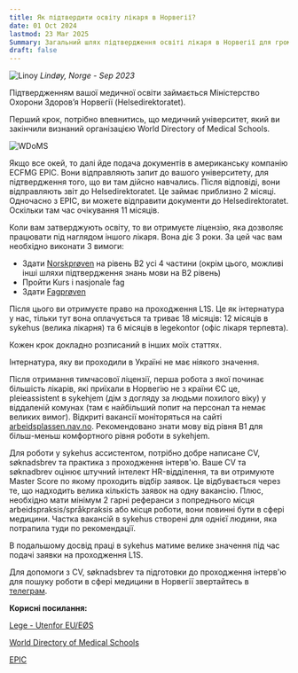 ```yaml
---
title: Як підтвердити освіту лікаря в Норвегії?
date: 01 Oct 2024
lastmod: 23 Mar 2025
Summary: Загальний шлях підтвердження освіті лікаря в Норвегії для громадян України
draft: false
---
```


![Linoy](/img/doctor-in-norway/lindoy.webp)
*Lindøy, Norge - Sep 2023*

Підтвердженням вашої медичної освіти займається Міністерство Охорони Здоровʼя Норвегії (Helsedirektoratet).

Перший крок, потрібно впевнитись, що медичний університет, який ви закінчили визнаний організацією World Directory of Medical Schools.

![WDoMS](/img/doctor-in-norway/WDoMS.png)

Якщо все окей, то далі йде подача документів в американську компанію ECFMG EPIC. Вони відправляють запит до вашого університету, для підтвердження того, що ви там дійсно навчались. Після відповіді, вони відправляють звіт до Helsedirektoratet. Це займає приблизно 2 місяці.
Одночасно з EPIC, ви можете відправити документи до Helsedirektoratet. Оскільки там час очікування 11 місяців.

Коли вам затверджують освіту, то ви отримуєте ліцензію, яка дозволяє працювати під наглядом іншого лікаря. Вона діє 3 роки. За цей час вам необхідно виконати 3 вимоги:

* Здати [Norskprøven](/articles/norskproven) на рівень B2 усі 4 частини (окрім цього, можливі інші шляхи підтвердження знань мови на B2 рівень)
* Пройти Kurs i nasjonale fag
* Здати [Fagprøven](/articles/fagproven)

Після цього ви отримуєте право на проходження L1S. Це як інтернатура у нас, тільки тут вона оплачується та триває 18 місяців: 12 місяців в sykehus (велика лікарня) та 6 місяців в legekontor (офіс лікаря терпевта).

Кожен крок докладно розписаний в інших моїх статтях.

Інтернатура, яку ви проходили в Україні не має ніякого значення.

Після отримання тимчасової ліцензії, перша робота з якої починає більшість лікарів, які приїхали в Норвегію не з країни ЄС це, pleieassistent в sykehjem (дім з догляду за людьми похилого віку) у віддаленій комунах (там є найбільший попит на персонал та немає великих вимог). Відкриті вакансії моніторяться на сайті [arbeidsplassen.nav.no](https://arbeidsplassen.nav.no/). Рекомендовано знати мову від рівня B1 для більш-меньш комфортного рівня роботи в sykehjem.

Для роботи у sykehus ассистентом, потрібно добре написане CV, søknadsbrev та практика з проходження інтерв'ю. Ваше CV та søknadbrev оцінює штучний інтелект HR-відділення, та ви отримуюте Master Score по якому проходить відбір заявок. Це відбувається через те, що надходить велика кількість заявок на одну вакансію. Плюс, необхідно мати мінімум 2 гарні реферанси з попреднього місця arbeidspraksis/språkpraksis або місця роботи, вони повинні бути в сфері медицини. Частка вакансій в sykehus створені для однієї людини, яка потрапила туди по рекомендації.

В подальшому досвід праці в sykehus матиме велике значення під час подачі заявки на проходження L1S.

Для допомоги з CV, søknadsbrev та підготовки до проходження інтерв'ю для пошуку роботи в сфері медицини в Норвегії звертайтесь в [телеграм](https://t.me/cat_scan).

**Корисні посилання:**

[Lege - Utenfor EU/EØS](https://www.helsedirektoratet.no/tema/autorisasjon-og-spesialistutdanning/autorisasjon-og-lisens?path=15-3-2-lege-utenfor-eueos#:~:text=Du%20b%C3%B8r%20legge%20ved%20autorisasjon,om%20type%20stilling%20og%20arbeid.)

[World Directory of Medical Schools](https://search.wdoms.org/)

[EPIC](https://www.ecfmg.org/psv/instructions-norway.html)
